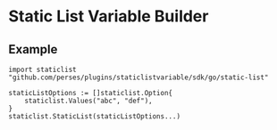 # Static List Variable Builder

## Example

```golang
import staticlist "github.com/perses/plugins/staticlistvariable/sdk/go/static-list"

staticListOptions := []staticlist.Option{
	staticlist.Values("abc", "def"),
}
staticlist.StaticList(staticListOptions...)
```
